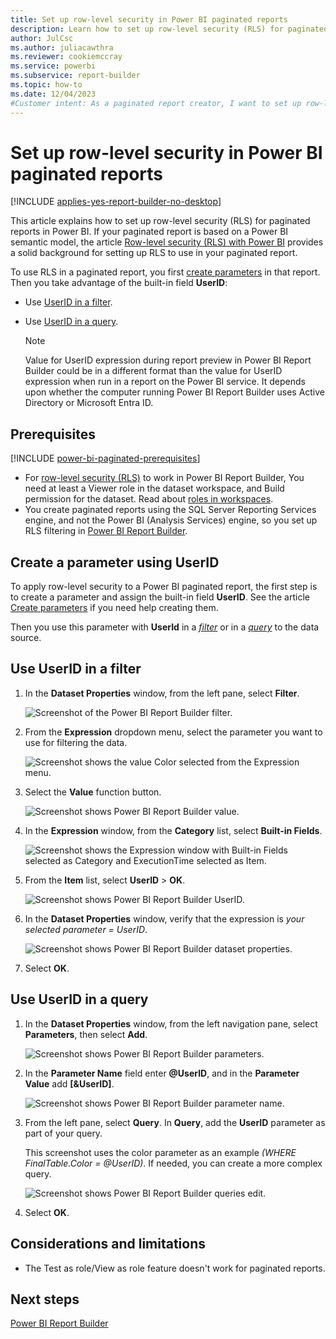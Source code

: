 ```yaml
---
title: Set up row-level security in Power BI paginated reports
description: Learn how to set up row-level security (RLS) for paginated reports in Power BI.
author: JulCsc
ms.author: juliacawthra
ms.reviewer: cookiemccray
ms.service: powerbi
ms.subservice: report-builder
ms.topic: how-to
ms.date: 12/04/2023
#Customer intent: As a paginated report creator, I want to set up row-level security to maintain privacy and security.
---
```


# Set up row-level security in Power BI paginated reports

[!INCLUDE [applies-yes-report-builder-no-desktop](../includes/applies-yes-report-builder-no-desktop.md)] 

This article explains how to set up row-level security (RLS) for paginated reports in Power BI. If your paginated report is based on a Power BI semantic model, the article [Row-level security (RLS) with Power BI](/fabric/security/service-admin-row-level-security) provides a solid background for setting up RLS to use in your paginated report.

To use RLS in a paginated report, you first [create parameters](#create-a-parameter-using-userid) in that report. Then you take advantage of the built-in field **UserID**:

- Use [UserID in a filter](#use-userid-in-a-filter).
- Use [UserID in a query](#use-userid-in-a-query).

    > [!NOTE]  
    > Value for UserID expression during report preview in Power BI Report Builder could be in a different format than the value for UserID expression when run in a report on the Power BI service. It depends upon whether the computer running Power BI Report Builder uses Active Directory or Microsoft Entra ID.

## Prerequisites

[!INCLUDE [power-bi-paginated-prerequisites](../includes/power-bi-paginated-prerequisites.md)]
- For [row-level security (RLS)](/fabric/security/service-admin-row-level-security) to work in Power BI Report Builder, You need at least a Viewer role in the dataset workspace, and Build permission for the dataset. Read about [roles in workspaces](../collaborate-share/service-roles-new-workspaces.md).
- You create paginated reports using the SQL Server Reporting Services engine, and not the Power BI (Analysis Services) engine, so you set up RLS filtering in [Power BI Report Builder](report-builder-power-bi.md).

## Create a parameter using UserID

To apply row-level security to a Power BI paginated report, the first step is to create a parameter and assign the built-in field **UserID**. See the article [Create parameters](parameters/report-builder-parameters.md) if you need help creating them. 

Then you use this parameter with **UserId** in a [*filter*](#use-userid-in-a-filter) or in a [*query*](#use-userid-in-a-query) to the data source.

## Use UserID in a filter

1. In the **Dataset Properties** window, from the left pane, select **Filter**.

    ![Screenshot of the Power BI Report Builder filter.](media/paginated-rls/filter.png)

1. From the **Expression** dropdown menu, select the parameter you want to use for filtering the data.

     ![Screenshot shows the value Color selected from the Expression menu.](media/paginated-rls/expression.png)

1. Select the **Value** function button.

    ![Screenshot shows Power BI Report Builder value.](media/paginated-rls/function.png)

1. In the **Expression** window, from the **Category** list, select **Built-in Fields**.

    ![Screenshot shows the Expression window with Built-in Fields selected as Category and ExecutionTime selected as Item.](media/paginated-rls/built-in-fields.png)

1. From the **Item** list, select **UserID** > **OK**.

    ![Screenshot shows Power BI Report Builder UserID.](media/paginated-rls/userid.png)

1. In the **Dataset Properties** window, verify that the expression is *your selected parameter = UserID*.

    ![Screenshot shows Power BI Report Builder dataset properties.](media/paginated-rls/verify.png)

1. Select **OK**.

## Use UserID in a query

1. In the **Dataset Properties** window, from the left navigation pane, select **Parameters**, then select **Add**.

    ![Screenshot shows Power BI Report Builder parameters.](media/paginated-rls/parameters.png)

1. In the **Parameter Name** field enter **\@UserID**, and in the **Parameter Value** add **[&UserID]**.

    ![Screenshot shows Power BI Report Builder parameter name.](media/paginated-rls/parameter-name.png)

1. From the left pane, select  **Query**. In **Query**, add the **UserID** parameter as part of your query.

    This screenshot uses the color parameter as an example *(WHERE FinalTable.Color = @UserID)*. If needed, you can create a more complex query.

    ![Screenshot shows Power BI Report Builder queries edit.](media/paginated-rls/query-edit.png)

1. Select **OK**.

## Considerations and limitations

* The Test as role/View as role feature doesn't work for paginated reports.

## Next steps

[Power BI Report Builder](report-builder-power-bi.md)
